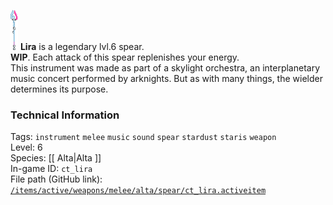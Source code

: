 ![ ](https://raw.githubusercontent.com/Ceterai/Enternia/main/items/active/weapons/melee/alta/spear/ct_lira.png) **Lira** is a legendary lvl.6 spear.  
**WIP**. Each attack of this spear replenishes your energy.  
This instrument was made as part of a skylight orchestra, an interplanetary music concert performed by arknights. But as with many things, the wielder determines its purpose.

### Technical Information

Tags: `instrument` `melee` `music` `sound` `spear` `stardust` `staris` `weapon`  
Level: 6  
Species: [[ Alta|Alta ]]  
In-game ID: `ct_lira`  
File path (GitHub link): [`/items/active/weapons/melee/alta/spear/ct_lira.activeitem`](https://github.com/Ceterai/Enternia/blob/main/items/active/weapons/melee/alta/spear/ct_lira.activeitem)
